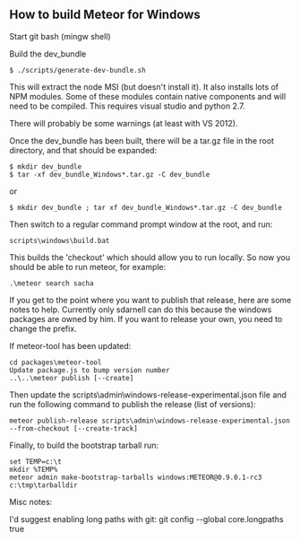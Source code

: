 How to build Meteor for Windows
-------------------------------

Start git bash (mingw shell)

Build the dev_bundle
```
$ ./scripts/generate-dev-bundle.sh

```
This will extract the node MSI (but doesn't install it).
It also installs lots of NPM modules.
Some of these modules contain native components and will need
to be compiled. This requires visual studio and python 2.7.

There will probably be some warnings (at least with VS 2012).

Once the dev_bundle has been built, there will be a tar.gz file in the root
 directory, and that should be expanded:
```
$ mkdir dev_bundle
$ tar -xf dev_bundle_Windows*.tar.gz -C dev_bundle
```
or
```
$ mkdir dev_bundle ; tar xf dev_bundle_Windows*.tar.gz -C dev_bundle
```

Then switch to a regular command prompt window at the root, and run:
```
scripts\windows\build.bat
```

This builds the 'checkout' which should allow you to run locally.
So now you should be able to run meteor, for example:
```
.\meteor search sacha
```

If you get to the point where you want to publish that release, here are some
notes to help. Currently only sdarnell can do this because the windows
packages are owned by him. If you want to release your own, you need to
change the prefix.

If meteor-tool has been updated:
```
cd packages\meteor-tool
Update package.js to bump version number
..\..\meteor publish [--create]
```

Then update the scripts\admin\windows-release-experimental.json file and
run the following command to publish the release (list of versions):
```
meteor publish-release scripts\admin\windows-release-experimental.json --from-checkout [--create-track]
```

Finally, to build the bootstrap tarball run:
```
set TEMP=c:\t
mkdir %TEMP%
meteor admin make-bootstrap-tarballs windows:METEOR@0.9.0.1-rc3 c:\tmp\tarballdir
```


Misc notes:

I'd suggest enabling long paths with git:
   git config --global core.longpaths true
